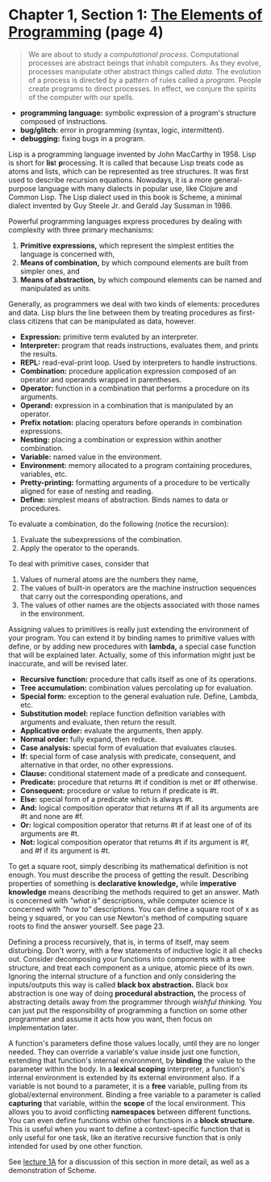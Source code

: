 # Chapter 1, Section 1: [The Elements of Programming](https://mitpress.mit.edu/sites/default/files/sicp/full-text/book/book-Z-H-10.html#%_sec_1.1) (page 4)

> We are about to study a *computational process.* Computational processes are
> abstract beings that inhabit computers. As they evolve, processes manipulate
> other abstract things called *data.* The evolution of a process is directed
> by a pattern of rules called a *program.* People create programs to direct
> processes. In effect, we conjure the spirits of the computer with our spells.

* **programming language:** symbolic expression of a program's structure
  composed of instructions.
* **bug/glitch:** error in programming (syntax, logic, intermittent).
* **debugging:** fixing bugs in a program.

Lisp is a programming language invented by John MacCarthy in 1958. Lisp is
short for **lis**t **p**rocessing. It is called that because Lisp treats code
as atoms and lists, which can be represented as tree structures. It was first
used to describe recursion equations. Nowadays, it is a more general-purpose
language with many dialects in popular use, like Clojure and Common Lisp. The
Lisp dialect used in this book is Scheme, a minimal dialect invented by Guy
Steele Jr. and Gerald Jay Sussman in 1986.

Powerful programming languages express procedures by dealing with complexity
with three primary mechanisms:
1. **Primitive expressions,** which represent the simplest entities the
   language is concerned with,
2. **Means of combination,** by which compound elements are built from simpler
   ones, and
3. **Means of abstraction,** by which compound elements can be named and
   manipulated as units.

Generally, as programmers we deal with two kinds of elements: procedures and
data. Lisp blurs the line between them by treating procedures as first-class
citizens that can be manipulated as data, however.

* **Expression:** primitive term evaluted by an interpreter.
* **Interpreter:** program that reads instructions, evaluates them, and prints
  the results.
* **REPL:** read-eval-print loop. Used by interpreters to handle instructions.
* **Combination:** procedure application expression composed of an operator and
  operands wrapped in parentheses.
* **Operator:** function in a combination that performs a procedure on its
  arguments.
* **Operand:** expression in a combination that is manipulated by an operator.
* **Prefix notation:** placing operators before operands in combination
  expressions.
* **Nesting:** placing a combination or expression within another combination.
* **Variable:** named value in the environment.
* **Environment:** memory allocated to a program containing procedures,
  variables, etc.
* **Pretty-printing:** formatting arguments of a procedure to be vertically
  aligned for ease of nesting and reading.
* **Define:** simplest means of abstraction. Binds names to data or procedures.

To evaluate a combination, do the following (notice the recursion):
1. Evaluate the subexpressions of the combination.
2. Apply the operator to the operands.

To deal with primitive cases, consider that
1. Values of numeral atoms are the numbers they name,
2. The values of built-in operators are the machine instruction sequences that
   carry out the corresponding operations, and
3. The values of other names are the objects associated with those names in the
   environment.

Assigning values to primitives is really just extending the environment of your
program. You can extend it by binding names to primitive values with define, or
by adding new procedures with **lambda,** a special case function that will be
explained later. Actually, some of this information might just be inaccurate,
and will be revised later.

* **Recursive function:** procedure that calls itself as one of its operations.
* **Tree accumulation:** combination values percolating up for evaluation.
* **Special form:** exception to the general evaluation rule. Define, Lambda,
  etc.
* **Substitution model:** replace function definition variables with arguments
  and evaluate, then return the result.
* **Applicative order:** evaluate the arguments, then apply.
* **Normal order:** fully expand, then reduce.
* **Case analysis:** special form of evaluation that evaluates clauses.
* **If:** special form of case analysis with predicate, consequent, and
  alternative in that order, no other expressions.
* **Clause:** conditional statement made of a predicate and consequent.
* **Predicate:** procedure that returns #t if condition is met or #f otherwise.
* **Consequent:** procedure or value to return if predicate is #t.
* **Else:** special form of a predicate which is always #t.
* **And:** logical composition operator that returns #t if all its arguments
  are #t and none are #f.
* **Or:** logical composition operator that returns #t if at least one of of
  its arguments are #t.
* **Not:** logical composition operator that returns #t if its argument is #f,
  and #f if its argument is #t.

To get a square root, simply describing its mathematical definition is not
enough. You must describe the process of getting the result. Describing
properties of something is **declarative knowledge,** while **imperative
knowledge** means describing the methods required to get an answer. Math is
concerned with *"what is"* descriptions, while computer science is concerned
with *"how to"* descriptions. You can define a square root of x as being y
squared, or you can use Newton's method of computing square roots to find the
answer yourself. See page 23.

Defining a process recursively, that is, in terms of itself, may seem
disturbing. Don't worry, with a few statements of inductive logic it all checks
out. Consider decomposing your functions into components with a tree structure,
and treat each component as a unique, atomic piece of its own. Ignoring the
internal structure of a function and only considering the inputs/outputs this
way is called **black box abstraction.** Black box abstraction is one way of
doing **procedural abstraction,** the process of abstracting details away from
the programmer through *wishful thinking.* You can just put the responsibility
of programming a function on some other programmer and assume it acts how you
want, then focus on implementation later.

A function's parameters define those values locally, until they are no longer
needed. They can override a variable's value inside just one function,
extending that function's internal environment, by **binding** the value to the
parameter within the body. In a **lexical scoping** interpreter, a function's
internal environment is extended by its external environment also. If a
variable is not bound to a parameter, it is a **free** variable, pulling from
its global/external environment. Binding a free variable to a parameter is
called **capturing** that variable, within the **scope** of the local
environment. This allows you to avoid conflicting **namespaces** between
different functions. You can even define functions within other functions in a
**block structure.** This is useful when you want to define a context-specific
function that is only useful for one task, like an iterative recursive function
that is only intended for used by one other function.

See [lecture 1A](https://www.youtube.com/watch?v=-J_xL4IGhJA&list=PLE18841CABEA24090)
for a discussion of this section in more detail, as well as a demonstration of
Scheme.

